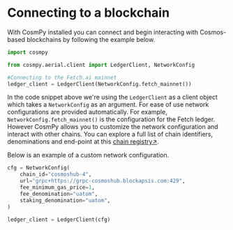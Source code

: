 # Connecting to a blockchain 

With CosmPy installed you can connect and begin interacting with Cosmos-based blockchains by following the example below. 

```py
import cosmpy

from cosmpy.aerial.client import LedgerClient, NetworkConfig

#Connecting to the Fetch.ai mainnet
ledger_client = LedgerClient(NetworkConfig.fetch_mainnet())

```

In the code snippet above we're using the `LedgerClient` as a client object which takes a `NetworkConfig` as an argument. For ease of use network configurations are provided automatically. For example, `NetworkConfig.fetch_mainnet()` is the configuration for the Fetch ledger. However CosmPy allows you to customize the network configuration and interact with other chains. You can explore a full list of chain identifiers, denominations and end-point at this [chain registry↗️](https://github.com/cosmos/chain-registry/).  

Below is an example of a custom network configuration. 

```py
cfg = NetworkConfig(
    chain_id="cosmoshub-4",
    url="grpc+https://grpc-cosmoshub.blockapsis.com:429",
    fee_minimum_gas_price=1,
    fee_denomination="uatom",
    staking_denomination="uatom",
)

ledger_client = LedgerClient(cfg)
```